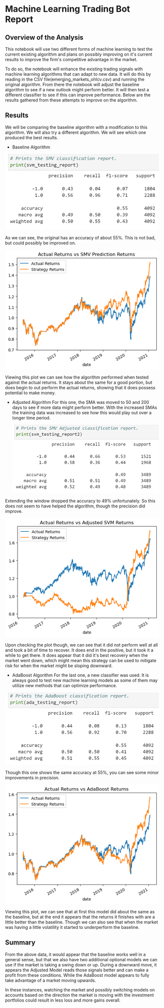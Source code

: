 # Machine Learning Trading Bot Report

## Overview of the Analysis

This notebook will use two different forms of machine learning to test the current existing algorithm and plans on possibly improving on it's current results to improve the firm's competitive advantage in the market. 

To do so, the notebook will enhance the existing trading signals with machine learning algorithms that can adapt to new data. It will do this by reading in the CSV file(emerging_markets_ohlcv.csv) and running the original algorithm. From there the notebook will adjust the baseline algorithm to see if a new outlook might perform better. It will then test a different classifier to see if this can improve performance. Below are the results gathered from these attempts to improve on the algorithm.

## Results

We will be comparing the baseline algorithm with a modification to this algorithm. We will also try a different algorithm. We will see which one produced the best results.

* Baseline Algorithm
  
![Baseline Report](Reports/Original-SVM-Report.png)
  
As we can see, the original has an accuracy of about 55%. This is not bad, but could possibly be improved on.

![Baseline Plot](Plots/SVM-Plot.png) 

Viewing this plot we can see how the algorithm performed when tested against the actual returns. It stays about the same for a good portion, but does begin to out perform the actual returns, showing that it does possess potential to make money.

* Adjusted Algorithm
For this one, the SMA was moved to 50 and 200 days to see if more data might perform better. With the increased SMAs the training data was increased to see how this would play out over a longer time period.

   ![Adjusted Report](Reports/Adjusted-SVM-Report.png)
  
Extending the window dropped the accuracy to 49% unfortunately. So this does not seem to have helped the algorithm, though the precision did improve.

   ![Adjusted Plot](Plots/SVM-Plot-Adjusted.png) 

Upon checking the plot though, we can see that it did not perform well at all and took a bit of time to recover. It does end in the positive, but it took it a while to get there. It does appear that it did it's best recovery when the market went down, which might mean this strategy can be used to mitigate risk for when the market might be sloping downward.

* AdaBoost Algorithm
For the last one, a new classifier was used. It is always good to test new machine learning models as some of them may utilize new methods that can optimize performance.

![AdaBoost Report](Reports/AdaBoost-Report.png)
  
Though this one shows the same accuracy at 55%, you can see some minor improvements in precision.

![AdaBoost Plot](Plots/AdaBoost-Plot.png) 

Viewing this plot, we can see that at first this model did about the same as the baseline, but at the end it appears that the returns it finishes with are a little better than the baseline. Though we can also see that when the market was having a little volatility it started to underperform the baseline.
  
## Summary

From the above data, it would appear that the baseline works well in a general sense, but that we also have two additional optional models we can use if the market is taking a swing down or up. During a downward move, it appears the Adjusted Model reads those signals better and can make a profit from these conditions. While the AdaBoost model appears to fully take advantage of a market moving upwards.

In these instances, watching the market and possibly switching models on accounts based on the direction the market is moving with the investment portfolios could result in less loss and more gains overall.